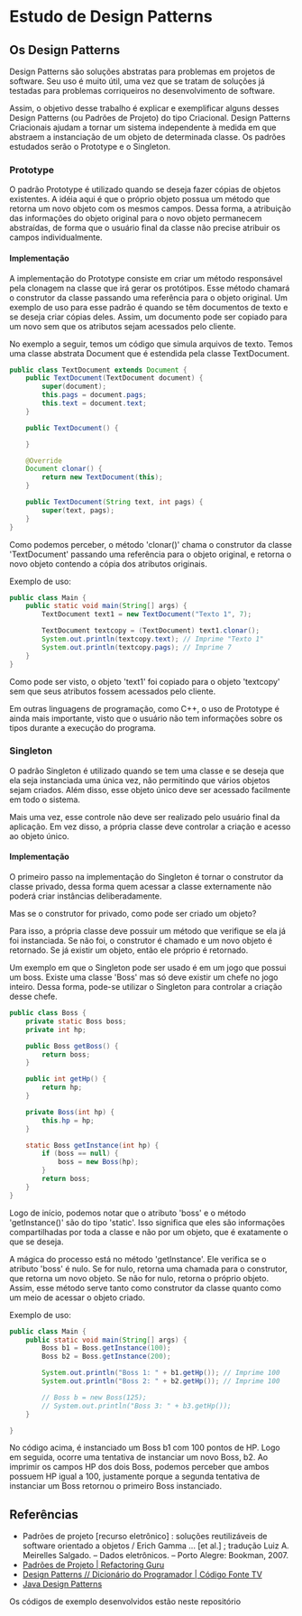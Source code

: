 # Estudo de Design Patterns
## Os Design Patterns
Design Patterns são soluções abstratas para problemas em projetos de software. Seu uso é muito útil, uma vez que se tratam de soluções já testadas para problemas corriqueiros no desenvolvimento de software.

Assim, o objetivo desse trabalho é explicar e exemplificar alguns desses Design Patterns (ou Padrões de Projeto) do tipo Criacional. Design Patterns Criacionais ajudam a tornar um sistema independente à medida em que abstraem a instanciação de um objeto de determinada classe.
Os padrões estudados serão o Prototype e o Singleton.

### Prototype
O padrão Prototype é utilizado quando se deseja fazer cópias de objetos existentes.
A idéia aqui é que o próprio objeto possua um método que retorna um novo objeto com os mesmos campos. 
Dessa forma, a atribuição das informações do objeto original para o novo objeto permanecem abstraídas, de forma que o usuário final da classe não precise atribuir os campos individualmente.

#### Implementação
A implementação do Prototype consiste em criar um método responsável pela clonagem na classe que irá gerar os protótipos. Esse método chamará o construtor da classe passando uma referência para o objeto original.
Um exemplo de uso para esse padrão é quando se têm documentos de texto e se deseja criar cópias deles. Assim, um documento pode ser copiado para um novo sem que os atributos sejam acessados pelo cliente.

No exemplo a seguir, temos um código que simula arquivos de texto. Temos uma classe abstrata Document que é estendida pela classe TextDocument.

```java
public class TextDocument extends Document {
    public TextDocument(TextDocument document) {
        super(document);
        this.pags = document.pags;
        this.text = document.text;
    }

    public TextDocument() {

    }

    @Override
    Document clonar() {
        return new TextDocument(this);
    }

    public TextDocument(String text, int pags) {
        super(text, pags);
    }
}
```
Como podemos perceber, o método 'clonar()' chama o construtor da classe 'TextDocument' passando uma referência para o objeto original, e retorna o novo objeto contendo a cópia dos atributos originais.

Exemplo de uso:
```java
public class Main {
    public static void main(String[] args) {
        TextDocument text1 = new TextDocument("Texto 1", 7);

        TextDocument textcopy = (TextDocument) text1.clonar();
        System.out.println(textcopy.text); // Imprime "Texto 1"
        System.out.println(textcopy.pags); // Imprime 7
    }
}
```
Como pode ser visto, o objeto 'text1' foi copiado para o objeto 'textcopy' sem que seus atributos fossem acessados pelo cliente. 

Em outras linguagens de programação, como C++, o uso de Prototype é ainda mais importante, visto que o usuário não tem informações sobre os tipos durante a execução do programa.

### Singleton
O padrão Singleton é utilizado quando se tem uma classe e se deseja que ela seja instanciada uma única vez, não permitindo que vários objetos sejam criados. Além disso, esse objeto único deve ser acessado facilmente em todo o sistema.

Mais uma vez, esse controle não deve ser realizado pelo usuário final da aplicação. Em vez disso, a própria classe deve controlar a criação e acesso ao objeto único.

#### Implementação
O primeiro passo na implementação do Singleton é tornar o construtor da classe privado, dessa forma quem acessar a classe externamente não poderá criar instâncias deliberadamente.

Mas se o construtor for privado, como pode ser criado um objeto?

Para isso, a própria classe deve possuir um método que verifique se ela já foi instanciada. Se não foi, o construtor é chamado e um novo objeto é retornado. Se já existir um objeto, então ele próprio é retornado.

Um exemplo em que o Singleton pode ser usado é em um jogo que possui um boss. Existe uma classe 'Boss' mas só deve existir um chefe no jogo inteiro. Dessa forma, pode-se utilizar o Singleton para controlar a criação desse chefe.

```java
public class Boss {
    private static Boss boss;
    private int hp;

    public Boss getBoss() {
        return boss;
    }

    public int getHp() {
        return hp;
    }

    private Boss(int hp) {
        this.hp = hp;
    }

    static Boss getInstance(int hp) {
        if (boss == null) {
            boss = new Boss(hp);
        }
        return boss;
    }
}
```

Logo de início, podemos notar que o atributo 'boss' e o método 'getInstance()' são do tipo 'static'. Isso significa que eles são informações compartilhadas por toda a classe e não por um objeto, que é exatamente o que se deseja.

A mágica do processo está no método 'getInstance'. Ele verifica se o atributo 'boss' é nulo. Se for nulo, retorna uma chamada para o construtor, que retorna um novo objeto. Se não for nulo, retorna o próprio objeto. Assim, esse método serve tanto como construtor da classe quanto como um meio de acessar o objeto criado.

Exemplo de uso:
```java
public class Main {
    public static void main(String[] args) {
        Boss b1 = Boss.getInstance(100);
        Boss b2 = Boss.getInstance(200);

        System.out.println("Boss 1: " + b1.getHp()); // Imprime 100
        System.out.println("Boss 2: " + b2.getHp()); // Imprime 100

        // Boss b = new Boss(125);
        // System.out.println("Boss 3: " + b3.getHp());
    }

}
```
No código acima, é instanciado um Boss b1 com 100 pontos de HP. Logo em seguida, ocorre uma tentativa de instanciar um novo Boss, b2. Ao imprimir os campos HP dos dois Boss, podemos perceber que ambos possuem HP igual a 100, justamente porque a segunda tentativa de instanciar um Boss retornou o primeiro Boss instanciado.

## Referências
- Padrões de projeto [recurso eletrônico] : soluções reutilizáveis de software orientado a objetos / Erich Gamma ... [et al.] ; tradução Luiz A. Meirelles Salgado. – Dados eletrônicos. – Porto Alegre: Bookman, 2007.
- [Padrões de Projeto | Refactoring Guru](https://refactoring.guru/pt-br/design-patterns/java)
- [Design Patterns // Dicionário do Programador | Código Fonte TV](https://www.youtube.com/watch?v=J-lHpiu-Twk&t=329s&ab_channel=C%C3%B3digoFonteTV)
- [Java Design Patterns](https://java-design-patterns.com/patterns/)

Os códigos de exemplo desenvolvidos estão neste repositório
